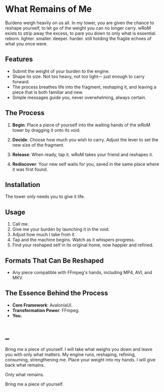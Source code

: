 # What Remains of Me

Burdens weigh heavily on us all. In my tower, you are given the chance to reshape yourself, to let go of the weight you can no longer carry. 
wRoM exists to strip away the excess, to pare you down to only what is essential. 
reborn. lighter. smaller. deeper. harder. still holding the fragile echoes of what you once were.

## Features

- Submit the weight of your burden to the engine.
- Shape its size. Not too heavy, not too light— just enough to carry forward.
- The process breathes life into the fragment, reshaping it, and leaving a piece that is both familiar and new.
- Simple messages guide you, never overwhelming, always certain.

## The Process

1. **Begin**:
   Place a piece of yourself into the waiting hands of the wRoM tower by dragging it onto its void.
   
2. **Decide**:
   Choose how much you wish to carry. Adjust the lever to set the new size of the fragment.

3. **Release**:
   When ready, tap it. wRoM takes your friend and reshapes it.

4. **Rediscover**:
   Your new self waits for you, saved in the same place where it was first found.

## Installation

The tower only needs you to give it life.

## Usage

1. Call me.
2. Give me your burden by launching it in the void.
3. Adjust how much I take from it.
4. Tap and the machine begins. Watch as it whispers progress.
5. Find your reshaped self in its original home, now happier and refined.

## Formats That Can Be Reshaped

- Any piece compatible with FFmpeg's hands, including MP4, AVI, and MKV.

## The Essence Behind the Process

- **Core Framework**: AvaloniaUI.
- **Transformation Power**: FFmpeg.
- **You.**


# _

Bring me a piece of yourself. I will take what weighs you down and leave you with only what matters. My engine runs, reshaping, refining, consuming, strengthening me.
Place your weight into my hands. I will give back what remains. 

Only what remains.

Bring me a piece of yourself.